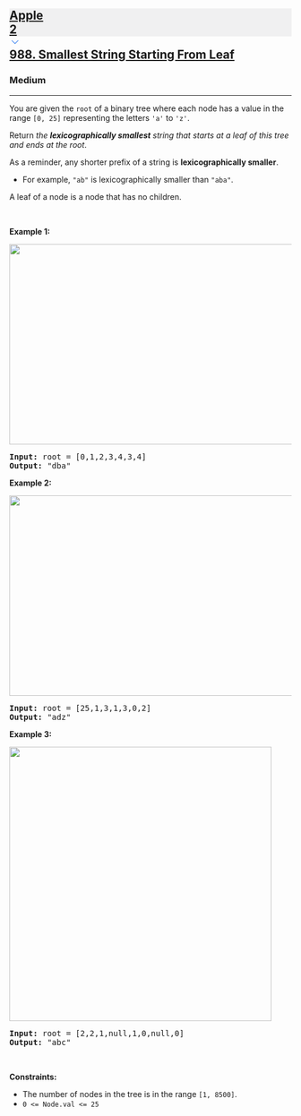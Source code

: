 <h2><a href="https://leetcode.com/problems/smallest-string-starting-from-leaf/"><div id="big-omega-company-tags"><div id="big-omega-topbar"><div class="companyTagsContainer" style="overflow-x: scroll; flex-wrap: nowrap;"><div class="companyTagsContainer--tag" style="background-color: rgba(0, 10, 32, 0.05); --darkreader-inline-bgcolor: rgba(19, 26, 41, 0.05);" data-darkreader-inline-bgcolor=""><div>Apple</div><div class="companyTagsContainer--tagOccurence">2</div></div></div><div class="companyTagsContainer--chevron"><div><svg version="1.1" id="icon" xmlns="http://www.w3.org/2000/svg" xmlns:xlink="http://www.w3.org/1999/xlink" x="0px" y="0px" viewBox="0 0 32 32" fill="#4087F1" xml:space="preserve" style="width: 20px; --darkreader-inline-fill: #529be1;" data-darkreader-inline-fill=""><polygon points="16,22 6,12 7.4,10.6 16,19.2 24.6,10.6 26,12 "></polygon><rect id="_x3C_Transparent_Rectangle_x3E_" class="st0" fill="none" width="32" height="32"></rect></svg></div></div></div></div>988. Smallest String Starting From Leaf</a></h2><h3>Medium</h3><hr><div><p>You are given the <code>root</code> of a binary tree where each node has a value in the range <code>[0, 25]</code> representing the letters <code>'a'</code> to <code>'z'</code>.</p>

<p>Return <em>the <strong>lexicographically smallest</strong> string that starts at a leaf of this tree and ends at the root</em>.</p>

<p>As a reminder, any shorter prefix of a string is <strong>lexicographically smaller</strong>.</p>

<ul>
	<li>For example, <code>"ab"</code> is lexicographically smaller than <code>"aba"</code>.</li>
</ul>

<p>A leaf of a node is a node that has no children.</p>

<p>&nbsp;</p>
<p><strong class="example">Example 1:</strong></p>
<img alt="" src="https://assets.leetcode.com/uploads/2019/01/30/tree1.png" style="width: 534px; height: 358px;">
<pre><strong>Input:</strong> root = [0,1,2,3,4,3,4]
<strong>Output:</strong> "dba"
</pre>

<p><strong class="example">Example 2:</strong></p>
<img alt="" src="https://assets.leetcode.com/uploads/2019/01/30/tree2.png" style="width: 534px; height: 358px;">
<pre><strong>Input:</strong> root = [25,1,3,1,3,0,2]
<strong>Output:</strong> "adz"
</pre>

<p><strong class="example">Example 3:</strong></p>
<img alt="" src="https://assets.leetcode.com/uploads/2019/02/01/tree3.png" style="height: 490px; width: 468px;">
<pre><strong>Input:</strong> root = [2,2,1,null,1,0,null,0]
<strong>Output:</strong> "abc"
</pre>

<p>&nbsp;</p>
<p><strong>Constraints:</strong></p>

<ul>
	<li>The number of nodes in the tree is in the range <code>[1, 8500]</code>.</li>
	<li><code>0 &lt;= Node.val &lt;= 25</code></li>
</ul>
</div>